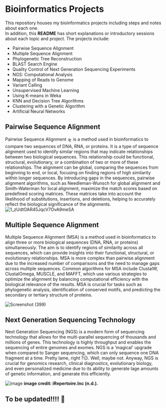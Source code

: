 # Bioinformatics Projects
This repository houses my bioinformatics projects including steps and notes about each one.  
In addition, this **README** has short explanations or introductory sessions about each topic and project.
The projects include:  
* Pairwise Sequence Alignment
* Multiple Sequence Alignment
* Phylogenetic Tree Reconstruction
* BLAST Search Engine
* Quality Control of Next Generation Sequencing Experiments
* NGS: Computational Analysis
* Mapping of Reads to Genome
* Variant Calling
* Unsupervised Machine Learning
* Using K-means in Weka
* KNN and Decision Tree Algorithms
* Clustering with a Genetic Algorithm
* Artificial Neural Networks
## Pairwise Sequence Alignment
Pairwise Sequence Alignment 🛸 is a method used in bioinformatics to compare two sequences of DNA, RNA, or proteins. It is a type of sequence alignment used to identify similar regions that may indicate relationships between two biological sequences. This relationship could be functional, structural, evolutionary, or a combination of two or more of these relationships. The alignment can be global, comparing the sequences from beginning to end, or local, focusing on finding regions of high similarity within longer sequences. By introducing gaps in the sequences, pairwise alignment algorithms, such as Needleman-Wunsch for global alignment and Smith-Waterman for local alignment, maximize the match scores based on predefined scoring matrices. These matrices take into account the likelihood of substitutions, insertions, and deletions, helping to accurately reflect the biological significance of the alignments.
![1_zUdtOAR45JqcV7OvA9meSA](https://github.com/Onaho-Pascal/Bioinformatics-Projects/assets/156159318/10024846-db9f-485f-b14d-3471d71f9115)

## Multiple Sequence Alignment
Multiple Sequence Alignment (MSA) is a method used in bioinformatics to align three or more biological sequences (DNA, RNA, or proteins) simultaneously. The aim is to identify regions of similarity across all sequences, which can provide insights into their functional, structural, or evolutionary relationships. MSA is more complex than pairwise alignment due to the increased number of comparisons and the need to manage gaps across multiple sequences. Common algorithms for MSA include ClustalW, ClustalOmega, MUSCLE, and MAFFT, which use various strategies to optimize the alignment by balancing computational efficiency with the biological relevance of the results. MSA is crucial for tasks such as phylogenetic analysis, identification of conserved motifs, and predicting the secondary or tertiary structure of proteins.

![Screenshot (399)](https://github.com/Onaho-Pascal/Bioinformatics-Projects/assets/156159318/40e9cd67-6bec-447a-9ca8-f17b8f2a2fec)


## Next Generation Sequencing Technology

Next Generation Sequencing (NGS) is a modern form of sequencing technology that allows for the multi-parallel sequencing of thousands and millions of genes. This technology is highly throughput and enables the sequencing of entire genomes and exomes. NGS is a 'magical' upgrade when compared to Sanger sequencing, which can only sequence one DNA fragment at a time. Pretty lame, right ?😐. Well, maybe not. Anyway, NGS is crucial for genomics research, clinical diagnostics, evolutionary biology, and even personalized medicine due to its ability to generate lage amounts of genetic information, and generate this efficiently.

![image](https://github.com/Onaho-Pascal/Bioinformatics-Projects/assets/156159318/7f69305c-e568-48cc-8c75-bdd7740a3872)
**image credit: iRepertoire.Inc (n.d.).**

## To be updated!!!! 🥲
